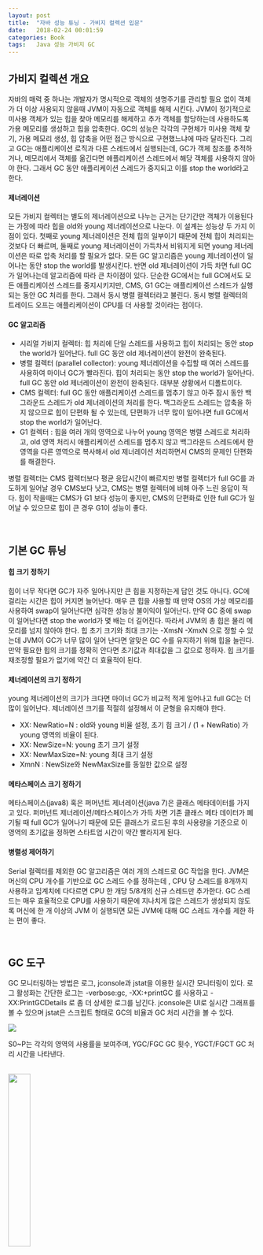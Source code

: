 ```yaml
---
layout: post
title:  "자바 성능 튜닝 - 가비지 컬렉션 입문"
date:   2018-02-24 00:01:59
categories: Book
tags:	Java 성능 가비지 GC 
---
```



## 가비지 컬렉션 개요
자바의 매력 중 하나는 개발자가 명시적으로 객체의 생명주기를 관리할 필요 없이 객체가 더 이상 사용되지 않을때 JVM이 자동으로 객체를 해제 시킨다. JVM이 정기적으로 미사용 객체가 있는 힙을 찾아 메모리를 해제하고 추가 객체를 할당하는데 사용하도록 가용 메모리를 생성하고 힙을 압축한다. GC의 성능은 각각의 구현체가 미사용 객체 찾기, 가용 메모리 생성, 힙 압축을 어떤 접근 방식으로 구현했느냐에 따라 달라진다. 그리고 GC는 애플리케이션 로직과 다른 스레드에서 실행되는데, GC가 객체 참조를 추적하거나, 메모리에서 객체를 옮긴다면 애플리케이션 스레드에서 해당 객체를 사용하지 않아야 한다. 그래서 GC 동안 애플리케이션 스레드가 중지되고 이를 stop the world라고 한다. 

#### 제너레이션
모든 가비지 컬렉터는 별도의 제너레이션으로 나누는 근거는 단기간만 객체가 이용된다는 가정에 따라 힙을 old와 young 제너레이션으로 나눈다. 이 설계는 성능상 두 가지 이점이 있다. 첫째로 young 제너레이션은 전체 힙의 일부이기 때문에 전체 힙이 처리되는 것보다 더 빠르며, 둘째로 young 제너레이션이 가득차서 비워지게 되면 young 제너레이션은 따로 압축 처리를 할 필요가 없다. 모든 GC 알고리즘은 young 제너레이션이 일어나는 동안 stop the world를 발생시킨다. 반면 old 제너레이션이 가득 차면 full GC가 일어나는데 알고리즘에 따라 큰 차이점이 있다. 단순한 GC에서는 full GC에서도 모든 애플리케이션 스레드를 중지시키지만, CMS, G1 GC는 애플리케이션 스레드가 실행되는 동안 GC 처리를 한다. 그래서 동시 병렬 컬렉터라고 불린다. 동시 병렬 컬렉터의 트레이드 오프는 애플리케이션이 CPU를 더 사용할 것이라는 점이다. 

#### GC 알고리즘
- 시리얼 가비지 컬렉터: 힙 처리에 단일 스레드를 사용하고 힙이 처리되는 동안 stop the world가 일어난다. full GC 동안 old 제너레이션이 완전이 완축된다. 
- 병렬 컬렉터 (parallel collector): young 제너레이션을 수집할 때 여러 스레드를 사용하여 마이너 GC가 빨라진다. 힙이 처리되는 동안 stop the world가 일어난다.  full GC 동안 old 제너레이션이 완전이 완축된다. 대부분 상황에서 디폴트이다. 
- CMS 컬렉터: full GC 동안 애플리케이션 스레드를 멈추기 않고 아주 잠시 동안 백그라운드 스레드가 old 제너레이션의 처리를 한다. 백그라운드 스레드는 압축을 하지 않으므로 힙이 단편화 될 수 있는데, 단편화가 너무 많이 일어나면 full GC에서  stop the world가 일어난다.
- G1 컬렉터 : 힙을 여러 개의 영역으로 나누어 young 영역은 병렬 스레드로 처리하고, old 영역 처리시 애플리케이션 스레드를 멈추지 않고 백그라운드 스레드에서 한 영역을 다른 영역으로 복사해서 old 제너레이션 처리하면서 CMS의 문제인 단편화를 해결한다. 

병렬 컬렉터는 CMS 컬렉터보다 평균 응답시간이 빠르지만 병렬 컬렉터가 full GC를 과도하게 일어날 경우 CMS보다 낫고, CMS는 병렬 컬렉터에 비해 아주 느린 응답이 적다. 힙이 작을때는 CMS가 G1 보다 성능이 좋지만, CMS의 단편화로 인한 full GC가 일어날 수 있으므로 힙이 큰 경우 G1이 성능이 좋다. 

<br/> 

## 기본 GC 튜닝

#### 힙 크기 정하기
힙이 너무 작다면 GC가 자주 일어나지만 큰 힙을 지정하는게 답인 것도 아니다. GC에 걸리는 시간은 힙이 커지면 늘어난다. 매우 큰 힙을 사용할 때 만약 OS의 가상 메모리를 사용하여 swap이 일어난다면 심각한 성능상 불이익이 일어난다. 만약 GC 중에 swap이 일어난다면 stop the world가 몇 배는 더 길어진다. 따라서 JVM의 총 힙은 물리 메모리를 넘지 않아야 한다. 힙 초기 크기와 최대 크기는 -XmsN -XmxN 으로 정할 수 있는데 JVM이 GC가 너무 많이 일어 난다면 알맞은 GC 수를 유지하기 위해 힙을 늘린다. 만약 필요한 힙의 크기를 정확히 안다면 초기값과 최대값을 그 값으로 정하자. 힙 크기를 재조정할 필요가 없기에 약간 더 효율적이 된다. 

#### 제너레이션의 크기 정하기
young 제너레이션의 크기가 크다면 마이너 GC가 비교적 적게 일어나고 full GC는 더 많이 일어난다. 제너레이션 크기를 적절히 설정해서 이 균형을 유지해야 한다. 
- XX: NewRatio=N : old와 young 비율 설정, 초기 힙 크기 / (1 + NewRatio) 가 young 영역의 비율이 된다. 
- XX: NewSize=N: young 초기 크기 설정
- XX: NewMaxSize=N: young 최대 크기 설정
- XmnN : NewSize와 NewMaxSize를 동일한 값으로 설정


#### 메타스페이스 크기 정하기
메타스페이스(java8) 혹은 퍼머넌트 제너레이션(java 7)은 클래스 메타데이터를 가지고 있다. 퍼머넌트 제너레이션/메타스페이스가 가득 차면 기존 클래스 메타 데이터가 폐기될 때 full GC가 일어나기 때문에 모든 클래스가 로드된 후의 사용량을 기준으로 이 영역의 초기값을 정하면 스타트업 시간이 약간 빨라지게 된다. 

#### 병렬성 제어하기
Serial 컬렉터를 제외한 GC 알고리즘은 여러 개의 스레드로 GC 작업을 한다. JVM은 머신의 CPU 개수를 기반으로 GC 스레드 수를 정하는데 , CPU 당 스레드를 8개까지 사용하고 임계치에 다다르면 CPU 한 개당 5/8개의 신규 스레드만 추가한다. GC 스레드는 매우 효율적으로 CPU를 사용하기 때문에 지나치게 많은 스레드가 생성되지 않도록 머신에 한 개 이상의 JVM 이 실행되면 모든 JVM에 대해 GC 스레드 개수를 제한 하는 편이 좋다. 

<br/> 

## GC 도구
GC 모니터링하는 방법은 로그,  jconsole과 jstat을 이용한 실시간 모니터링이 있다. 로그 활성화는 간단한 로그는 -verbose:gc, -XX:+printGC 를 사용하고 -XX:PrintGCDetails 로 좀 더 상세한 로그를 남긴다. jconsole은 UI로 실시간 그래프를 볼 수 있으며 jstat은 스크립트 형태로 GC의 비율과 GC 처리 시간을 볼 수 있다. 


<a href="//underlinee.github.io/assets/20180224-1.png" data-lightbox="falcon9-large">
  <img src="//underlinee.github.io/assets/20180224-1.png"/>
</a>

S0~P는 각각의 영역의 사용률을 보여주며, YGC/FGC GC 횟수,  YGCT/FGCT GC 처리 시간을 나타낸다.

<br/>

<a href="http://www.aladin.co.kr/shop/wproduct.aspx?ItemId=79248318">
  <img class="book" style="width: 30%; height: 30%" src="http://image.aladin.co.kr/product/7924/83/cover/k542434036_1.jpg"/>
</a>
